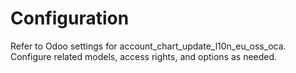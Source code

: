 # Configuration

Refer to Odoo settings for account_chart_update_l10n_eu_oss_oca. Configure related models, access rights, and options as needed.
